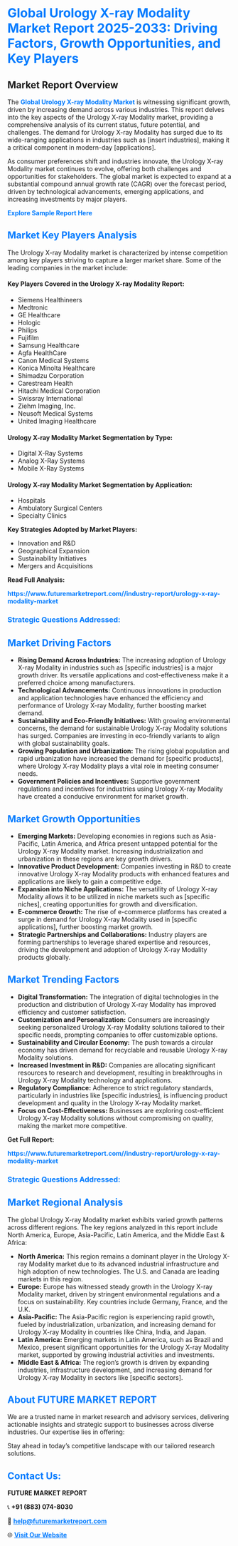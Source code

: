 <h1 style="color: #007BFF;">Global Urology X-ray Modality Market Report 2025-2033: Driving Factors, Growth Opportunities, and Key Players</h1>

<section id="overview">
<h2>Market Report Overview</h2>
<p>The <a href="https://www.futuremarketreport.com//industry-report/urology-x-ray-modality-market" style="color: #007BFF; text-decoration: none;"><strong>Global Urology X-ray Modality Market</strong></a> is witnessing significant growth, driven by increasing demand across various industries. This report delves into the key aspects of the Urology X-ray Modality market, providing a comprehensive analysis of its current status, future potential, and challenges. The demand for Urology X-ray Modality has surged due to its wide-ranging applications in industries such as [insert industries], making it a critical component in modern-day [applications].</p>
<p>As consumer preferences shift and industries innovate, the Urology X-ray Modality market continues to evolve, offering both challenges and opportunities for stakeholders. The global market is expected to expand at a substantial compound annual growth rate (CAGR) over the forecast period, driven by technological advancements, emerging applications, and increasing investments by major players.</p>
</section>

<section id="overview">
<p><a href="https://www.futuremarketreport.com//request-sample/reportId=53407" style="color: #007BFF; text-decoration: none;"><strong>Explore Sample Report Here</strong></a></p>
</section>

<section id="key-players">
<h2 style="color: #007BFF;">Market Key Players Analysis</h2>
<p>The Urology X-ray Modality market is characterized by intense competition among key players striving to capture a larger market share. Some of the leading companies in the market include:</p>
<h4>Key Players Covered in the Urology X-ray Modality Report:</h4>
<ul><li>Siemens Healthineers</li><li>Medtronic</li><li>GE Healthcare</li><li>Hologic</li><li>Philips</li><li>Fujifilm</li><li>Samsung Healthcare</li><li>Agfa HealthCare</li><li>Canon Medical Systems</li><li>Konica Minolta Healthcare</li><li>Shimadzu Corporation</li><li>Carestream Health</li><li>Hitachi Medical Corporation</li><li>Swissray International</li><li>Ziehm Imaging, Inc.</li><li>Neusoft Medical Systems</li><li>United Imaging Healthcare</li></ul>
<h4>Urology X-ray Modality Market Segmentation by Type:</h4>
<ul><li>Digital X-Ray Systems</li><li>Analog X-Ray Systems</li><li>Mobile X-Ray Systems</li></ul>

<h4>Urology X-ray Modality Market Segmentation by Application:</h4>
<ul><li>Hospitals</li><li>Ambulatory Surgical Centers</li><li>Specialty Clinics</li></ul>
<p><strong>Key Strategies Adopted by Market Players:</strong></p>
<ul>
<li>Innovation and R&D</li>
<li>Geographical Expansion</li>
<li>Sustainability Initiatives</li>
<li>Mergers and Acquisitions</li>
</ul>
</section>

<section>
<p><strong>Read Full Analysis: </strong></p><a href="https://www.futuremarketreport.com//industry-report/urology-x-ray-modality-market" style="color: #007BFF; text-decoration: none;"><strong>https://www.futuremarketreport.com//industry-report/urology-x-ray-modality-market</strong></a>
<h3 style="color: #007BFF;">Strategic Questions Addressed:</h3>
</section>

<section id="driving-factors">
<h2 style="color: #007BFF;">Market Driving Factors</h2>
<ul>
<li><strong>Rising Demand Across Industries:</strong> The increasing adoption of Urology X-ray Modality in industries such as [specific industries] is a major growth driver. Its versatile applications and cost-effectiveness make it a preferred choice among manufacturers.</li>
<li><strong>Technological Advancements:</strong> Continuous innovations in production and application technologies have enhanced the efficiency and performance of Urology X-ray Modality, further boosting market demand.</li>
<li><strong>Sustainability and Eco-Friendly Initiatives:</strong> With growing environmental concerns, the demand for sustainable Urology X-ray Modality solutions has surged. Companies are investing in eco-friendly variants to align with global sustainability goals.</li>
<li><strong>Growing Population and Urbanization:</strong> The rising global population and rapid urbanization have increased the demand for [specific products], where Urology X-ray Modality plays a vital role in meeting consumer needs.</li>
<li><strong>Government Policies and Incentives:</strong> Supportive government regulations and incentives for industries using Urology X-ray Modality have created a conducive environment for market growth.</li>
</ul>
</section>

<section id="growth-opportunities">
<h2 style="color: #007BFF;">Market Growth Opportunities</h2>
<ul>
<li><strong>Emerging Markets:</strong> Developing economies in regions such as Asia-Pacific, Latin America, and Africa present untapped potential for the Urology X-ray Modality market. Increasing industrialization and urbanization in these regions are key growth drivers.</li>
<li><strong>Innovative Product Development:</strong> Companies investing in R&D to create innovative Urology X-ray Modality products with enhanced features and applications are likely to gain a competitive edge.</li>
<li><strong>Expansion into Niche Applications:</strong> The versatility of Urology X-ray Modality allows it to be utilized in niche markets such as [specific niches], creating opportunities for growth and diversification.</li>
<li><strong>E-commerce Growth:</strong> The rise of e-commerce platforms has created a surge in demand for Urology X-ray Modality used in [specific applications], further boosting market growth.</li>
<li><strong>Strategic Partnerships and Collaborations:</strong> Industry players are forming partnerships to leverage shared expertise and resources, driving the development and adoption of Urology X-ray Modality products globally.</li>
</ul>
</section>

<section id="trending-factors">
<h2 style="color: #007BFF;">Market Trending Factors</h2>
<ul>
<li><strong>Digital Transformation:</strong> The integration of digital technologies in the production and distribution of Urology X-ray Modality has improved efficiency and customer satisfaction.</li>
<li><strong>Customization and Personalization:</strong> Consumers are increasingly seeking personalized Urology X-ray Modality solutions tailored to their specific needs, prompting companies to offer customizable options.</li>
<li><strong>Sustainability and Circular Economy:</strong> The push towards a circular economy has driven demand for recyclable and reusable Urology X-ray Modality solutions.</li>
<li><strong>Increased Investment in R&D:</strong> Companies are allocating significant resources to research and development, resulting in breakthroughs in Urology X-ray Modality technology and applications.</li>
<li><strong>Regulatory Compliance:</strong> Adherence to strict regulatory standards, particularly in industries like [specific industries], is influencing product development and quality in the Urology X-ray Modality market.</li>
<li><strong>Focus on Cost-Effectiveness:</strong> Businesses are exploring cost-efficient Urology X-ray Modality solutions without compromising on quality, making the market more competitive.</li>
</ul>
</section>

<section>
<p><strong>Get Full Report: </strong></p><a href="https://www.futuremarketreport.com//industry-report/urology-x-ray-modality-market" style="color: #007BFF; text-decoration: none;"><strong>https://www.futuremarketreport.com//industry-report/urology-x-ray-modality-market</strong></a>
<h3 style="color: #007BFF;">Strategic Questions Addressed:</h3>
</section>


<section id="regional-analysis">
<h2 style="color: #007BFF;">Market Regional Analysis</h2>
<p>The global Urology X-ray Modality market exhibits varied growth patterns across different regions. The key regions analyzed in this report include North America, Europe, Asia-Pacific, Latin America, and the Middle East & Africa:</p>
<ul>
<li><strong>North America:</strong> This region remains a dominant player in the Urology X-ray Modality market due to its advanced industrial infrastructure and high adoption of new technologies. The U.S. and Canada are leading markets in this region.</li>
<li><strong>Europe:</strong> Europe has witnessed steady growth in the Urology X-ray Modality market, driven by stringent environmental regulations and a focus on sustainability. Key countries include Germany, France, and the U.K.</li>
<li><strong>Asia-Pacific:</strong> The Asia-Pacific region is experiencing rapid growth, fueled by industrialization, urbanization, and increasing demand for Urology X-ray Modality in countries like China, India, and Japan.</li>
<li><strong>Latin America:</strong> Emerging markets in Latin America, such as Brazil and Mexico, present significant opportunities for the Urology X-ray Modality market, supported by growing industrial activities and investments.</li>
<li><strong>Middle East & Africa:</strong> The region’s growth is driven by expanding industries, infrastructure development, and increasing demand for Urology X-ray Modality in sectors like [specific sectors].</li>
</ul>
</section>

<footer>
<h2 style="color: #007BFF;">About FUTURE MARKET REPORT</h2>
<p>We are a trusted name in market research and advisory services, delivering actionable insights and strategic support to businesses across diverse industries. Our expertise lies in offering:</p>

<p>Stay ahead in today’s competitive landscape with our tailored research solutions.</p>

<h2 style="color: #007BFF;">Contact Us:</h2>
<p><strong>FUTURE MARKET REPORT</strong></p>
<p>📞 <strong>+91 (883) 074-8030</strong></p>
<p>📧 <strong><a href="mailto:help@futuremarketreport.com" style="color: #007BFF;">help@futuremarketreport.com</a></strong></p>
<p>🌐 <strong><a href="https://www.futuremarketreport.com/" style="color: #007BFF;">Visit Our Website</a></strong></p>
</footer>